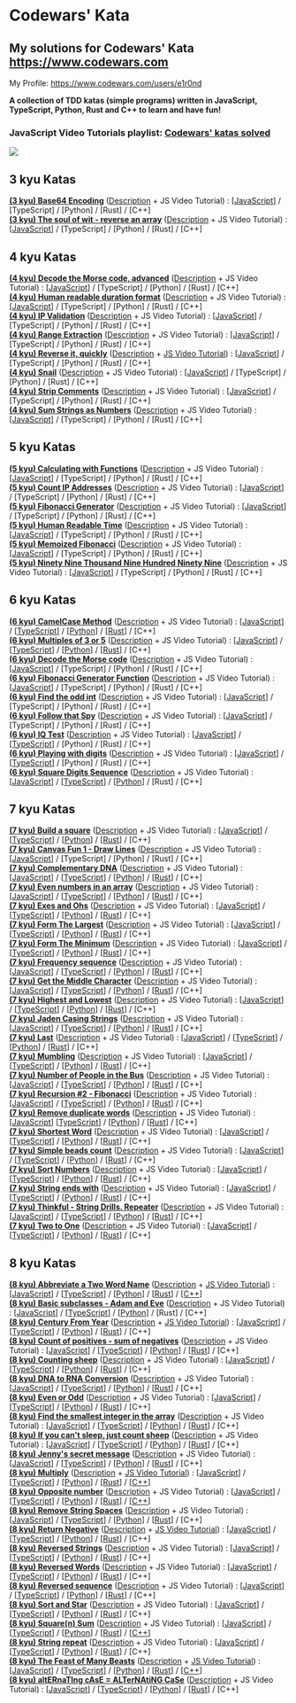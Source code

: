 # Codewars' Kata

## My solutions for Codewars' Kata https://www.codewars.com

My Profile: https://www.codewars.com/users/e1r0nd<br>

**A collection of TDD katas (simple programs) written in JavaScript, TypeScript, Python, Rust and C++ to learn and have fun!**

### JavaScript Video Tutorials playlist: [Codewars' katas solved](https://www.youtube.com/watch?v=cxNFuXg66sg&list=PLEZfD_aygfgJ2ov9PncOovO4Q3Ym82ctA)

![](https://www.codewars.com/users/e1r0nd/badges/large)

## 3 kyu Katas

**[(3 kyu) Base64 Encoding](https://www.codewars.com/kata/5270f22f862516c686000161)** ([Description](<(3%20kyu)%20Base64%20Encoding/(3%20kyu)%20Base64%20Encoding.md>) +
JS Video Tutorial) :
[[JavaScript](<(3%20kyu)%20Base64%20Encoding/(3%20kyu)%20Base64%20Encoding.js>)]
/ [TypeScript]
/ [Python]
/ [Rust]
/ [C++]
<br>
**[(3 kyu) The soul of wit - reverse an array](https://www.codewars.com/kata/the-soul-of-wit-reverse-an-array)** ([Description](<(3%20kyu)%20The%20soul%20of%20wit%20-%20reverse%20an%20array/(3%20kyu)%20The%20soul%20of%20wit%20-%20reverse%20an%20array.md>) +
JS Video Tutorial) :
[[JavaScript](<(3%20kyu)%20The%20soul%20of%20wit%20-%20reverse%20an%20array/(3%20kyu)%20The%20soul%20of%20wit%20-%20reverse%20an%20array.js>)]
/ [TypeScript]
/ [Python]
/ [Rust]
/ [C++]

## 4 kyu Katas

**[(4 kyu) Decode the Morse code, advanced](https://www.codewars.com/kata/decode-the-morse-code-advanced)** ([Description](<(4%20kyu)%20Decode%20the%20Morse%20code%2C%20advanced/(4%20kyu)%20Decode%20the%20Morse%20code%2C%20advanced.md>) +
JS Video Tutorial) :
[[JavaScript](<(4%20kyu)%20Decode%20the%20Morse%20code%2C%20advanced/(4%20kyu)%20Decode%20the%20Morse%20code%2C%20advanced.js>)]
/ [TypeScript]
/ [Python]
/ [Rust]
/ [C++]
<br>
**[(4 kyu) Human readable duration format](https://www.codewars.com/kata/human-readable-duration-format)** ([Description](<(4%20kyu)%20Human%20readable%20duration%20format/(4%20kyu)%20Human%20readable%20duration%20format.md>) +
JS Video Tutorial) :
[[JavaScript](<(4%20kyu)%20Human%20readable%20duration%20format/(4%20kyu)%20Human%20readable%20duration%20format.js>)]
/ [TypeScript]
/ [Python]
/ [Rust]
/ [C++]
<br>
**[(4 kyu) IP Validation](https://www.codewars.com/kata/ip-validation)** ([Description](<(4%20kyu)%20IP%20Validation/(4%20kyu)%20IP%20Validation.md>) +
JS Video Tutorial) :
[[JavaScript](<(4%20kyu)%20IP%20Validation/(4%20kyu)%20IP%20Validation.js>)]
/ [TypeScript]
/ [Python]
/ [Rust]
/ [C++]
<br>
**[(4 kyu) Range Extraction](https://www.codewars.com/kata/range-extraction)** ([Description](<(4%20kyu)%20Range%20Extraction/(4%20kyu)%20Range%20Extraction.md>) +
JS Video Tutorial) :
[[JavaScript](<(4%20kyu)%20Range%20Extraction/(4%20kyu)%20Range%20Extraction.js>)]
/ [TypeScript]
/ [Python]
/ [Rust]
/ [C++]
<br>
**[(4 kyu) Reverse it, quickly](https://www.codewars.com/kata/reverse-it-quickly)** ([Description](<(4%20kyu)%20Reverse%20it%2C%20quickly/(4%20kyu)%20Reverse%20it%2C%20quickly.md>) +
[JS Video Tutorial](https://www.youtube.com/watch?v=Y-bnrIVHraQ)) :
[[JavaScript](<(4%20kyu)%20Reverse%20it%2C%20quickly/(4%20kyu)%20Reverse%20it%2C%20quickly.js>)]
/ [TypeScript]
/ [Python]
/ [Rust]
/ [C++]
<br>
**[(4 kyu) Snail](https://www.codewars.com/kata/snail/)** ([Description](<(4%20kyu)%20Snail/(4%20kyu)%20Snail.md>) +
JS Video Tutorial) :
[[JavaScript](<(4%20kyu)%20Snail/(4%20kyu)%20Snail.js>)]
/ [TypeScript]
/ [Python]
/ [Rust]
/ [C++]
<br>
**[(4 kyu) Strip Comments](https://www.codewars.com/kata/51c8e37cee245da6b40000bd)** ([Description](<(4%20kyu)%20Strip%20Comments/(4%20kyu)%20Strip%20Comments.md>) +
JS Video Tutorial) :
[[JavaScript](<(4%20kyu)%20Strip%20Comments/(4%20kyu)%20Strip%20Comments.js>)]
/ [TypeScript]
/ [Python]
/ [Rust]
/ [C++]
<br>
**[(4 kyu) Sum Strings as Numbers](https://www.codewars.com/kata/5324945e2ece5e1f32000370)** ([Description](<(4%20kyu)%20Sum%20Strings%20as%20Numbers/(4%20kyu)%20Sum%20Strings%20as%20Numbers.md>) +
JS Video Tutorial) :
[[JavaScript](<(4%20kyu)%20Sum%20Strings%20as%20Numbers/(4%20kyu)%20Sum%20Strings%20as%20Numbers.js>)]
/ [TypeScript]
/ [Python]
/ [Rust]
/ [C++]

## 5 kyu Katas

**[(5 kyu) Calculating with Functions](https://www.codewars.com/kata/525f3eda17c7cd9f9e000b39/)** ([Description](<(5%20kyu)%20Calculating%20with%20Functions/(5%20kyu)%20Calculating%20with%20Functions.md>) +
JS Video Tutorial) :
[[JavaScript](<(5%20kyu)%20Calculating%20with%20Functions/(5%20kyu)%20Calculating%20with%20Functions.js>)]
/ [TypeScript]
/ [Python]
/ [Rust]
/ [C++]
<br>
**[(5 kyu) Count IP Addresses](https://www.codewars.com/kata/526989a41034285187000de4)** ([Description](<(5%20kyu)%20Count%20IP%20Addresses/(5%20kyu)%20Count%20IP%20Addresses.md>) +
JS Video Tutorial) :
[[JavaScript](<(5%20kyu)%20Count%20IP%20Addresses/(5%20kyu)%20Count%20IP%20Addresses.js>)]
/ [TypeScript]
/ [Python]
/ [Rust]
/ [C++]
<br>
**[(5 kyu) Fibonacci Generator](https://www.codewars.com/kata/522498c9906b0cfcb40001fc)** ([Description](<(5%20kyu)%20Fibonacci%20Generator/(5%20kyu)%20Fibonacci%20Generator.md>) +
JS Video Tutorial) :
[[JavaScript](<(5%20kyu)%20Fibonacci%20Generator/(5%20kyu)%20Fibonacci%20Generator.js>)]
/ [TypeScript]
/ [Python]
/ [Rust]
/ [C++]
<br>
**[(5 kyu) Human Readable Time](https://www.codewars.com/kata/human-readable-time)** ([Description](<(5%20kyu)%20Human%20Readable%20Time/(5%20kyu)%20Human%20Readable%20Time.md>) +
JS Video Tutorial) :
[[JavaScript](<(5%20kyu)%20Human%20Readable%20Time/(5%20kyu)%20Human%20Readable%20Time.js>)]
/ [TypeScript]
/ [Python]
/ [Rust]
/ [C++]
<br>
**[(5 kyu) Memoized Fibonacci](https://www.codewars.com/kata/memoized-fibonacci)** ([Description](<(5%20kyu)%20Memoized%20Fibonacci/(5%20kyu)%20Memoized%20Fibonacci.md>) +
JS Video Tutorial) :
[[JavaScript](<(5%20kyu)%20Memoized%20Fibonacci/(5%20kyu)%20Memoized%20Fibonacci.js>)]
/ [TypeScript]
/ [Python]
/ [Rust]
/ [C++]
<br>
**[(5 kyu) Ninety Nine Thousand Nine Hundred Ninety Nine](https://www.codewars.com/kata/5463c8db865001c1710003b2)** ([Description](<(5%20kyu)%20Ninety%20Nine%20Thousand%20Nine%20Hundred%20Ninety%20Nine/(5%20kyu)%20Ninety%20Nine%20Thousand%20Nine%20Hundred%20Ninety%20Nine.md>) +
JS Video Tutorial) :
[[JavaScript](<(5%20kyu)%20Ninety%20Nine%20Thousand%20Nine%20Hundred%20Ninety%20Nine/(5%20kyu)%20Ninety%20Nine%20Thousand%20Nine%20Hundred%20Ninety%20Nine.js>)]
/ [TypeScript]
/ [Python]
/ [Rust]
/ [C++]

## 6 kyu Katas

**[(6 kyu) CamelCase Method](https://www.codewars.com/kata/camelcase-method/)**
([Description](<(6%20kyu)%20CamelCase%20Method/(6%20kyu)%20CamelCase%20Method.md>) +
JS Video Tutorial) :
[[JavaScript](<(6%20kyu)%20CamelCase%20Method/(6%20kyu)%20CamelCase%20Method.js>)]
/ [[TypeScript](<(6%20kyu)%20CamelCase%20Method/(6%20kyu)%20CamelCase%20Method.ts>)]
/ [[Python](<(6%20kyu)%20CamelCase%20Method/(6%20kyu)%20CamelCase%20Method.py>)]
/ [[Rust](<(6%20kyu)%20CamelCase%20Method/(6%20kyu)%20CamelCase%20Method.rs>)]
/ [C++]
<br>
**[(6 kyu) Multiples of 3 or 5](https://www.codewars.com/kata/multiples-of-3-or-5/)**
([Description](<(6%20kyu)%20Multiples%20of%203%20and%205/(6%20kyu)%20Multiples%20of%203%20and%205.md>) +
JS Video Tutorial) :
[[JavaScript](<(6%20kyu)%20Multiples%20of%203%20and%205/(6%20kyu)%20Multiples%20of%203%20and%205.js>)]
/ [[TypeScript](<(6%20kyu)%20Multiples%20of%203%20and%205/(6%20kyu)%20Multiples%20of%203%20and%205.ts>)]
/ [[Python](<(6%20kyu)%20Multiples%20of%203%20and%205/(6%20kyu)%20Multiples%20of%203%20and%205.py>)]
/ [[Rust](<(6%20kyu)%20Multiples%20of%203%20and%205/(6%20kyu)%20Multiples%20of%203%20and%205.rs>)]
/ [C++]
<br>
**[(6 kyu) Decode the Morse code](https://www.codewars.com/kata/decode-the-morse-code)** ([Description](<(6%20kyu)%20Decode%20the%20Morse%20code/(6%20kyu)%20Decode%20the%20Morse%20code.md>) +
JS Video Tutorial) :
[[JavaScript](<(6%20kyu)%20Decode%20the%20Morse%20code/(6%20kyu)%20Decode%20the%20Morse%20code.js>)]
/ [TypeScript]
/ [Python]
/ [Rust]
/ [C++]
<br>
**[(6 kyu) Fibonacci Generator Function](https://www.codewars.com/kata/fibonacci-generator-function)** ([Description](<(6%20kyu)%20Fibonacci%20Generator%20Function/(6%20kyu)%20Fibonacci%20Generator%20Function.md>) +
JS Video Tutorial) :
[[JavaScript](<(6%20kyu)%20Fibonacci%20Generator%20Function/(6%20kyu)%20Fibonacci%20Generator%20Function.js>)]
/ [TypeScript]
/ [Python]
/ [Rust]
/ [C++]
<br>
**[(6 kyu) Find the odd int](https://www.codewars.com/kata/find-the-odd-int)** ([Description](<(6%20kyu)%20Find%20the%20odd%20int/(6%20kyu)%20Find%20the%20odd%20int.md>) +
JS Video Tutorial) :
[[JavaScript](<(6%20kyu)%20Find%20the%20odd%20int/(6%20kyu)%20Find%20the%20odd%20int.js>)]
/ [TypeScript]
/ [Python]
/ [Rust]
/ [C++]
<br>
**[(6 kyu) Follow that Spy](https://www.codewars.com/kata/follow-that-spy)** ([Description](<(6%20kyu)%20Follow%20that%20Spy/(6%20kyu)%20Follow%20that%20Spy.md>) +
JS Video Tutorial) :
[[JavaScript](<(6%20kyu)%20Follow%20that%20Spy/(6%20kyu)%20Follow%20that%20Spy.js>)]
/ [TypeScript]
/ [Python]
/ [Rust]
/ [C++]
<br>
**[(6 kyu) IQ Test](https://www.codewars.com/kata/iq-test)** ([Description](<(6%20kyu)%20IQ%20Test/(6%20kyu)%20IQ%20Test.md>) +
JS Video Tutorial) :
[[JavaScript](<(6%20kyu)%20IQ%20Test/(6%20kyu)%20IQ%20Test.js>)]
/ [[TypeScript](<(6%20kyu)%20IQ%20Test/(6%20kyu)%20IQ%20Test.ts>)]
/ [Python]
/ [Rust]
/ [C++]
<br>
**[(6 kyu) Playing with digits](https://www.codewars.com/kata/playing-with-digits)** ([Description](<(6%20kyu)%20Playing%20with%20digits/(6%20kuy)%20Playing%20with%20digits.md>) +
JS Video Tutorial) :
[[JavaScript](<(6%20kyu)%20Playing%20with%20digits/(6%20kuy)%20Playing%20with%20digits.js>)]
/ [[TypeScript](<(6%20kyu)%20Playing%20with%20digits/(6%20kuy)%20Playing%20with%20digits.ts>)]
/ [Python]
/ [Rust]
/ [C++]
<br>
**[(6 kyu) Square Digits Sequence](https://www.codewars.com/kata/simple-fun-number-23-square-digits-sequence)**
([Description](<(6%20kyu)%20Square%20Digits%20Sequence/(6%20kyu)%20Square%20Digits%20Sequence.md>) +
JS Video Tutorial) :
[[JavaScript](<(6%20kyu)%20Square%20Digits%20Sequence/(6%20kyu)%20Square%20Digits%20Sequence.js>)]
/ [[TypeScript](<(6%20kyu)%20Square%20Digits%20Sequence/(6%20kyu)%20Square%20Digits%20Sequence.ts>)]
/ [[Python](<(6%20kyu)%20Square%20Digits%20Sequence/(6%20kyu)%20Square%20Digits%20Sequence.py>)]
/ [Rust]
/ [C++]

## 7 kyu Katas

**[(7 kyu) Build a square](https://www.codewars.com/kata/build-a-square/)**
([Description](<(7%20kyu)%20Build%20a%20square/(7%20kyu)%20Build%20a%20square.md>) +
JS Video Tutorial) :
[[JavaScript](<(7%20kyu)%20Build%20a%20square/(7%20kyu)%20Build%20a%20square.js>)]
/ [[TypeScript](<(7%20kyu)%20Build%20a%20square/(7%20kyu)%20Build%20a%20square.ts>)]
/ [[Python](<(7%20kyu)%20Build%20a%20square/(7%20kyu)%20Build%20a%20square.py>)]
/ [[Rust](<(7%20kyu)%20Build%20a%20square/(7%20kyu)%20Build%20a%20square.rs>)]
/ [C++]
<br>
**[(7 kyu) Canvas Fun 1 - Draw Lines](http://www.codewars.com/kata/canvas-fun-number-1-draw-lines)**
([Description](<(7%20kyu)%20Canvas%20Fun%201%20-%20Draw%20Lines/(7%20kyu)%20Canvas%20Fun%201%20-%20Draw%20Lines.md>) +
JS Video Tutorial) :
[[JavaScript](<(7%20kyu)%20Canvas%20Fun%201%20-%20Draw%20Lines/(7%20kyu)%20Canvas%20Fun%201%20-%20Draw%20Lines.js>)]
/ [TypeScript]
/ [Python]
/ [Rust]
/ [C++]
<br>
**[(7 kyu) Complementary DNA](https://www.codewars.com/kata/complementary-dna/)**
([Description](<(7%20kyu)%20Complementary%20DNA/(7%20kyu)%20Complementary%20DNA.md>) +
JS Video Tutorial) :
[[JavaScript](<(7%20kyu)%20Complementary%20DNA/(7%20kyu)%20Complementary%20DNA.js>)]
/ [[TypeScript](<(7%20kyu)%20Complementary%20DNA/(7%20kyu)%20Complementary%20DNA.ts>)]
/ [[Python](<(7%20kyu)%20Complementary%20DNA/(7%20kyu)%20Complementary%20DNA.py>)]
/ [[Rust](<(7%20kyu)%20Complementary%20DNA/(7%20kyu)%20Complementary%20DNA.rs>)]
/ [C++]
<br>
**[(7 kyu) Even numbers in an array](https://www.codewars.com/kata/even-numbers-in-an-array/)**
([Description](<(7%20kyu)%20Even%20numbers%20in%20an%20array/(7%20kyu)%20Even%20numbers%20in%20an%20array.md>) +
JS Video Tutorial) :
[[JavaScript](<(7%20kyu)%20Even%20numbers%20in%20an%20array/(7%20kyu)%20Even%20numbers%20in%20an%20array.js>)]
/ [[TypeScript](<(7%20kyu)%20Even%20numbers%20in%20an%20array/(7%20kyu)%20Even%20numbers%20in%20an%20array.ts>)]
/ [[Python](<(7%20kyu)%20Even%20numbers%20in%20an%20array/(7%20kyu)%20Even%20numbers%20in%20an%20array.py>)]
/ [[Rust](<(7%20kyu)%20Even%20numbers%20in%20an%20array/(7%20kyu)%20Even%20numbers%20in%20an%20array.rs>)]
/ [C++]
<br>
**[(7 kyu) Exes and Ohs](https://www.codewars.com/kata/exes-and-ohs/)**
([Description](<(7%20kyu)%20Exes%20and%20Ohs/7%20kyu%20Exes%20and%20Ohs.md>) +
JS Video Tutorial) :
[[JavaScript](<(7%20kyu)%20Exes%20and%20Ohs/7%20kyu%20Exes%20and%20Ohs.js>)]
/ [[TypeScript](<(7%20kyu)%20Exes%20and%20Ohs/7%20kyu%20Exes%20and%20Ohs.ts>)]
/ [[Python](<(7%20kyu)%20Complementary%20DNA/(7%20kyu)%20Complementary%20DNA.py>)]
/ [[Rust](<(7%20kyu)%20Exes%20and%20Ohs/7%20kyu%20Exes%20and%20Ohs.rs>)]
/ [C++]
<br>
**[(7 kyu) Form The Largest](https://www.codewars.com/kata/form-the-largest)**
([Description](<(7%20kyu)%20Form%20The%20Largest/(7%20kyu)%20Form%20The%20Largest.md>) +
JS Video Tutorial) :
[[JavaScript](<(7%20kyu)%20Form%20The%20Largest/(7%20kyu)%20Form%20The%20Largest.js>)]
/ [[TypeScript](<(7%20kyu)%20Form%20The%20Largest/(7%20kyu)%20Form%20The%20Largest.ts>)]
/ [[Python](<(7%20kyu)%20Form%20The%20Largest/(7%20kyu)%20Form%20The%20Largest.py>)]
/ [[Rust](<(7%20kyu)%20Form%20The%20Largest/(7%20kyu)%20Form%20The%20Largest.rs>)]
/ [C++]
<br>
**[(7 kyu) Form The Minimum](https://www.codewars.com/kata/form-the-minimum)**
([Description](<(7%20kyu)%20Form%20The%20Minimum/(7%20kyu)%20Form%20The%20Minimum.md>) +
JS Video Tutorial) :
[[JavaScript](<(7%20kyu)%20Form%20The%20Minimum/(7%20kyu)%20Form%20The%20Minimum.js>)]
/ [[TypeScript](<(7%20kyu)%20Form%20The%20Minimum/(7%20kyu)%20Form%20The%20Minimum.ts>)]
/ [[Python](<(7%20kyu)%20Form%20The%20Minimum/(7%20kyu)%20Form%20The%20Minimum.py>)]
/ [[Rust](<(7%20kyu)%20Form%20The%20Minimum/(7%20kyu)%20Form%20The%20Minimum.rs>)]
/ [C++]
<br>
**[(7 kyu) Frequency sequence](https://www.codewars.com/kata/frequency-sequence/)**
([Description](<(7%20kyu)%20Frequency%20sequence/(7%20kyu)%20Frequency%20sequence.md>) +
JS Video Tutorial) :
[[JavaScript](<(7%20kyu)%20Frequency%20sequence/(7%20kyu)%20Frequency%20sequence.js>)]
/ [[TypeScript](<(7%20kyu)%20Frequency%20sequence/(7%20kyu)%20Frequency%20sequence.ts>)]
/ [[Python](<(7%20kyu)%20Frequency%20sequence/(7%20kyu)%20Frequency%20sequence.py>)]
/ [[Rust](<(7%20kyu)%20Frequency%20sequence/(7%20kyu)%20Frequency%20sequence.rs>)]
/ [C++]
<br>
**[(7 kyu) Get the Middle Character](https://www.codewars.com/kata/get-the-middle-character/)**
([Description](<(7%20kyu)%20Get%20the%20Middle%20Character/(7%20kyu)%20Get%20the%20Middle%20Character.md>) +
JS Video Tutorial) :
[[JavaScript](<(7%20kyu)%20Get%20the%20Middle%20Character/(7%20kyu)%20Get%20the%20Middle%20Character.js>)]
/ [[TypeScript](<(7%20kyu)%20Get%20the%20Middle%20Character/(7%20kyu)%20Get%20the%20Middle%20Character.ts>)]
/ [[Python](<(7%20kyu)%20Get%20the%20Middle%20Character/(7%20kyu)%20Get%20the%20Middle%20Character.py>)]
/ [[Rust](<(7%20kyu)%20Get%20the%20Middle%20Character/(7%20kyu)%20Get%20the%20Middle%20Character.rs>)]
/ [C++]
<br>
**[(7 kyu) Highest and Lowest](https://www.codewars.com/kata/highest-and-lowest)**
([Description](<(7%20kyu)%20Highest%20and%20Lowest/(7%20kyu)%20Highest%20and%20Lowest.md>) +
JS Video Tutorial) :
[[JavaScript](<(7%20kyu)%20Highest%20and%20Lowest/(7%20kyu)%20Highest%20and%20Lowest.js>)]
/ [[TypeScript](<(7%20kyu)%20Highest%20and%20Lowest/(7%20kyu)%20Highest%20and%20Lowest.ts>)]
/ [[Python](<(7%20kyu)%20Highest%20and%20Lowest/(7%20kyu)%20Highest%20and%20Lowest.py>)]
/ [[Rust](<(7%20kyu)%20Highest%20and%20Lowest/(7%20kyu)%20Highest%20and%20Lowest.rs>)]
/ [C++]
<br>
**[(7 kyu) Jaden Casing Strings](https://www.codewars.com/kata/jaden-casing-strings)**
([Description](<(7%20kyu)%20Jaden%20Casing%20Strings/(7%20kyu)%20Jaden%20Casing%20Strings.md>) +
JS Video Tutorial) :
[[JavaScript](<(7%20kyu)%20Jaden%20Casing%20Strings/(7%20kyu)%20Jaden%20Casing%20Strings.js>)]
/ [[TypeScript](<(7%20kyu)%20Jaden%20Casing%20Strings/(7%20kyu)%20Jaden%20Casing%20Strings.ts>)]
/ [[Python](<(7%20kyu)%20Jaden%20Casing%20Strings/(7%20kyu)%20Jaden%20Casing%20Strings.py>)]
/ [[Rust](<(7%20kyu)%20Jaden%20Casing%20Strings/(7%20kyu)%20Jaden%20Casing%20Strings.rs>)]
/ [C++]
<br>
**[(7 kyu) Last](https://www.codewars.com/kata/541629460b198da04e000bb9)**
([Description](<(7%20kyu)%20Last/(7%20kyu)%20Last.md>) +
JS Video Tutorial) :
[[JavaScript](<(7%20kyu)%20Last/(7%20kyu)%20Last.js>)]
/ [[TypeScript](<(7%20kyu)%20Last/(7%20kyu)%20Last.ts>)]
/ [[Python](<(7%20kyu)%20Last/(7%20kyu)%20Last.py>)]
/ [[Rust](<(7%20kyu)%20Last/(7%20kyu)%20Last.rs>)]
/ [C++]
<br>
**[(7 kyu) Mumbling](https://www.codewars.com/kata/mumbling/)**
([Description](<(7%20kyu)%20Mumbling/(7%20kyu)%20Mumbling.md>) +
JS Video Tutorial) :
[[JavaScript](<(7%20kyu)%20Mumbling/(7%20kyu)%20Mumbling.js>)]
/ [[TypeScript](<(7%20kyu)%20Mumbling/(7%20kyu)%20Mumbling.ts>)]
/ [[Python](<(7%20kyu)%20Mumbling/(7%20kyu)%20Mumbling.py>)]
/ [[Rust](<(7%20kyu)%20Mumbling/(7%20kyu)%20Mumbling.rs>)]
/ [C++]
<br>
**[(7 kyu) Number of People in the Bus](https://www.codewars.com/kata/number-of-people-in-the-bus/)**
([Description](<(7%20kyu)%20Number%20of%20People%20in%20the%20Bus/(7%20kyu)%20Number%20of%20People%20in%20the%20Bus.md>) +
JS Video Tutorial) :
[[JavaScript](<(7%20kyu)%20Number%20of%20People%20in%20the%20Bus/(7%20kyu)%20Number%20of%20People%20in%20the%20Bus.js>)]
/ [[TypeScript](<(7%20kyu)%20Number%20of%20People%20in%20the%20Bus/(7%20kyu)%20Number%20of%20People%20in%20the%20Bus.ts>)]
/ [[Python](<(7%20kyu)%20Number%20of%20People%20in%20the%20Bus/(7%20kyu)%20Number%20of%20People%20in%20the%20Bus.py>)]
/ [[Rust](<(7%20kyu)%20Number%20of%20People%20in%20the%20Bus/(7%20kyu)%20Number%20of%20People%20in%20the%20Bus.rs>)]
/ [C++]
<br>
**[(7 kyu) Recursion #2 - Fibonacci](https://www.codewars.com/kata/recursion-number-2-fibonacci/)**
([Description](<(7%20kyu)%20Recursion%202%20-%20Fibonacci/(7%20kyu)%20Recursion%202%20-%20Fibonacci.md>) +
JS Video Tutorial) :
[[JavaScript](<(7%20kyu)%20Recursion%202%20-%20Fibonacci/(7%20kyu)%20Recursion%202%20-%20Fibonacci.js>)]
/ [[TypeScript](<(7%20kyu)%20Recursion%202%20-%20Fibonacci/(7%20kyu)%20Recursion%202%20-%20Fibonacci.ts>)]
/ [[Python](<(7%20kyu)%20Recursion%202%20-%20Fibonacci/(7%20kyu)%20Recursion%202%20-%20Fibonacci.py>)]
/ [[Rust](<(7%20kyu)%20Recursion%202%20-%20Fibonacci/(7%20kyu)%20Recursion%202%20-%20Fibonacci.rs>)]
/ [C++]
<br>
**[(7 kyu) Remove duplicate words](http://www.codewars.com/kata/remove-duplicate-words)**
([Description](<(7%20kyu)%20Remove%20duplicate%20words/(7%20kyu)%20Remove%20duplicate%20words.md>) +
JS Video Tutorial) :
[[JavaScript](<(7%20kyu)%20Remove%20duplicate%20words/(7%20kyu)%20Remove%20duplicate%20words.js>)]
[[TypeScript](<(7%20kyu)%20Remove%20duplicate%20words/(7%20kyu)%20Remove%20duplicate%20words.ts>)]
/ [[Python](<(7%20kyu)%20Remove%20duplicate%20words/(7%20kyu)%20Remove%20duplicate%20words.py>)]
/ [[Rust](<(7%20kyu)%20Remove%20duplicate%20words/(7%20kyu)%20Remove%20duplicate%20words.rs>)]
/ [C++]
<br>
**[(7 kyu) Shortest Word](http://www.codewars.com/kata/shortest-word/)**
([Description](<(7%20kyu)%20Shortest%20Word/(7%20kyu)%20Shortest%20Word.md>) +
JS Video Tutorial) :
[[JavaScript](<(7%20kyu)%20Shortest%20Word/(7%20kyu)%20Shortest%20Word.js>)]
/ [[TypeScript](<(7%20kyu)%20Shortest%20Word/(7%20kyu)%20Shortest%20Word.ts>)]
/ [[Python](<(7%20kyu)%20Shortest%20Word/(7%20kyu)%20Shortest%20Word.py>)]
/ [[Rust](<(7%20kyu)%20Shortest%20Word/(7%20kyu)%20Shortest%20Word.rs>)]
/ [C++]
<br>
**[(7 kyu) Simple beads count](https://www.codewars.com/kata/simple-beads-count)**
([Description](<(7%20kyu)%20Simple%20beads%20count/(7%20kyu)%20Simple%20beads%20count.md>) +
JS Video Tutorial) :
[[JavaScript](<(7%20kyu)%20Simple%20beads%20count/(7%20kyu)%20Simple%20beads%20count.js>)]
/ [[TypeScript](<(7%20kyu)%20Simple%20beads%20count/(7%20kyu)%20Simple%20beads%20count.ts>)]
/ [[Python](<(7%20kyu)%20Simple%20beads%20count/(7%20kyu)%20Simple%20beads%20count.py>)]
/ [[Rust](<(7%20kyu)%20Simple%20beads%20count/(7%20kyu)%20Simple%20beads%20count.rs>)]
/ [C++]
<br>
**[(7 kyu) Sort Numbers](https://www.codewars.com/kata/sort-numbers/)**
([Description](<(7%20kyu)%20Sort%20Numbers/(7%20kyu)%20Sort%20Numbers.md>) +
JS Video Tutorial) :
[[JavaScript](<(7%20kyu)%20Sort%20Numbers/(7%20kyu)%20Sort%20Numbers.js>)]
/ [[TypeScript](<(7%20kyu)%20Sort%20Numbers/(7%20kyu)%20Sort%20Numbers.ts>)]
/ [[Python](<(7%20kyu)%20Sort%20Numbers/(7%20kyu)%20Sort%20Numbers.py>)]
/ [[Rust](<(7%20kyu)%20Sort%20Numbers/(7%20kyu)%20Sort%20Numbers.rs>)]
/ [C++]
<br>
**[(7 kyu) String ends with](https://www.codewars.com/kata/string-ends-with/)**
([Description](<(7%20kyu)%20String%20ends%20with/(7%20kyu)%20String%20ends%20with.md>) +
JS Video Tutorial) :
[[JavaScript](<(7%20kyu)%20String%20ends%20with/(7%20kyu)%20String%20ends%20with.js>)]
/ [[TypeScript](<(7%20kyu)%20String%20ends%20with/(7%20kyu)%20String%20ends%20with.ts>)]
/ [[Python](<(7%20kyu)%20String%20ends%20with/(7%20kyu)%20String%20ends%20with.py>)]
/ [[Rust](<(7%20kyu)%20String%20ends%20with/(7%20kyu)%20String%20ends%20with.rs>)]
/ [C++]
<br>
**[(7 kyu) Thinkful - String Drills. Repeater](https://www.codewars.com/kata/thinkful-string-drills-repeater/)**
([Description](<(7%20kyu)%20Thinkful%20-%20String%20Drills.%20Repeater/(7%20kyu)%20Thinkful%20-%20String%20Drills.%20Repeater.md>) +
JS Video Tutorial) :
[[JavaScript](<(7%20kyu)%20Thinkful%20-%20String%20Drills.%20Repeater/(7%20kyu)%20Thinkful%20-%20String%20Drills.%20Repeater.js>)]
/ [[TypeScript](<(7%20kyu)%20Thinkful%20-%20String%20Drills.%20Repeater/(7%20kyu)%20Thinkful%20-%20String%20Drills.%20Repeater.ts>)]
/ [[Python](<(7%20kyu)%20Thinkful%20-%20String%20Drills.%20Repeater/(7%20kyu)%20Thinkful%20-%20String%20Drills.%20Repeater.py>)]
/ [[Rust](<(7%20kyu)%20Thinkful%20-%20String%20Drills.%20Repeater/(7%20kyu)%20Thinkful%20-%20String%20Drills.%20Repeater.rs>)]
/ [C++]
<br>
**[(7 kyu) Two to One](https://www.codewars.com/kata/two-to-one/)**
([Description](<(7%20kyu)%20Two%20to%20One/(7%20kyu)%20Two%20to%20One.md>) +
JS Video Tutorial) :
[[JavaScript](<(7%20kyu)%20Two%20to%20One/(7%20kyu)%20Two%20to%20One.js>)]
/ [[TypeScript](<(7%20kyu)%20Two%20to%20One/(7%20kyu)%20Two%20to%20One.ts>)]
/ [[Python](<(7%20kyu)%20Two%20to%20One/(7%20kyu)%20Two%20to%20One.py>)]
/ [[Rust](<(7%20kyu)%20Two%20to%20One/(7%20kyu)%20Two%20to%20One.rs>)]
/ [C++]

## 8 kyu Katas

**[(8 kyu) Abbreviate a Two Word Name](https://www.codewars.com/kata/abbreviate-a-two-word-name)**
([Description](<(8%20kyu)%20Abbreviate%20a%20Two%20Word%20Name/(8%20kyu)%20Abbreviate%20a%20Two%20Word%20Name.md>) +
[JS Video Tutorial](https://www.youtube.com/watch?v=hz0Ydr6UXQk)) :
[[JavaScript](<(8%20kyu)%20Abbreviate%20a%20Two%20Word%20Name/(8%20kyu)%20Abbreviate%20a%20Two%20Word%20Name.js>)]
/ [[TypeScript](<(8%20kyu)%20Abbreviate%20a%20Two%20Word%20Name/(8%20kyu)%20Abbreviate%20a%20Two%20Word%20Name.ts>)]
/ [[Python](<(8%20kyu)%20Abbreviate%20a%20Two%20Word%20Name/(8%20kyu)%20Abbreviate%20a%20Two%20Word%20Name.py>)]
/ [[Rust](<(8%20kyu)%20Abbreviate%20a%20Two%20Word%20Name/(8%20kyu)%20Abbreviate%20a%20Two%20Word%20Name.rs>)]
/ [[C++](<(8%20kyu)%20Abbreviate%20a%20Two%20Word%20Name/(8%20kyu)%20Abbreviate%20a%20Two%20Word%20Name.cpp>)]
<br>
**[(8 kyu) Basic subclasses - Adam and Eve](https://www.codewars.com/kata/547274e24481cfc469000416)**
([Description](<(8%20kyu)%20Basic%20subclasses%20-%20Adam%20and%20Eve/(8%20kyu)%20Basic%20subclasses%20-%20Adam%20and%20Eve.md>) +
JS Video Tutorial) :
[[JavaScript](<(8%20kyu)%20Basic%20subclasses%20-%20Adam%20and%20Eve/(8%20kyu)%20Basic%20subclasses%20-%20Adam%20and%20Eve.js>)]
/ [[TypeScript](<(8%20kyu)%20Basic%20subclasses%20-%20Adam%20and%20Eve/(8%20kyu)%20Basic%20subclasses%20-%20Adam%20and%20Eve.ts>)]
/ [[Python](<(8%20kyu)%20Basic%20subclasses%20-%20Adam%20and%20Eve/(8%20kyu)%20Basic%20subclasses%20-%20Adam%20and%20Eve.py>)]
/ [Rust]
/ [C++]
<br>
**[(8 kyu) Century From Year](https://www.codewars.com/kata/century-from-year/)** ([Description](<(8%20kyu)%20Century%20From%20Year/(8%20kyu)%20Century%20From%20Year.md>) +
[JS Video Tutorial](https://www.youtube.com/watch?v=r4FcQieqKFM)) :
[[JavaScript](<(8%20kyu)%20Century%20From%20Year/(8%20kyu)%20Century%20From%20Year.js>)]
/ [[TypeScript](<(8%20kyu)%20Century%20From%20Year/(8%20kyu)%20Century%20From%20Year.ts>)]
/ [[Python](<(8%20kyu)%20Century%20From%20Year/(8%20kyu)%20Century%20From%20Year.py>)]
/ [[Rust](<(8%20kyu)%20Century%20From%20Year/(8%20kyu)%20Century%20From%20Year.rs>)]
/ [C++]
<br>
**[(8 kyu) Count of positives - sum of negatives](https://www.codewars.com/kata/count-of-positives-slash-sum-of-negatives)** ([Description](<(8%20kyu)%20Count%20of%20positives%20-%20sum%20of%20negatives/(8%20kyu)%20Count%20of%20positives%20-%20sum%20of%20negatives.md>) +
JS Video Tutorial) :
[[JavaScript](<(8%20kyu)%20Count%20of%20positives%20-%20sum%20of%20negatives/(8%20kyu)%20Count%20of%20positives%20-%20sum%20of%20negatives.js>)]
/ [[TypeScript](<(8%20kyu)%20Count%20of%20positives%20-%20sum%20of%20negatives/(8%20kyu)%20Count%20of%20positives%20-%20sum%20of%20negatives.ts>)]
/ [[Python](<(8%20kyu)%20Count%20of%20positives%20-%20sum%20of%20negatives/(8%20kyu)%20Count%20of%20positives%20-%20sum%20of%20negatives.py>)]
/ [[Rust](<(8%20kyu)%20Count%20of%20positives%20-%20sum%20of%20negatives/(8%20kyu)%20Count%20of%20positives%20-%20sum%20of%20negatives.rs>)]
/ [C++]
<br>
**[(8 kyu) Counting sheep](https://www.codewars.com/kata/counting-sheep-dot-dot-dot)**
([Description](<(8%20kyu)%20Counting%20sheep/(8%20kyu)%20Counting%20sheep.md>) +
JS Video Tutorial) :
[[JavaScript](<(8%20kyu)%20Counting%20sheep/(8%20kyu)%20Counting%20sheep.js>)]
/ [[TypeScript](<(8%20kyu)%20Counting%20sheep/(8%20kyu)%20Counting%20sheep.ts>)]
/ [[Python](<(8%20kyu)%20Counting%20sheep/(8%20kyu)%20Counting%20sheep.py>)]
/ [[Rust](<(8%20kyu)%20Counting%20sheep/(8%20kyu)%20Counting%20sheep.rs>)]
/ [C++]
<br>
**[(8 kyu) DNA to RNA Conversion](https://www.codewars.com/kata/dna-to-rna-conversion)**
([Description](<(8%20kyu)%20DNA%20to%20RNA%20Conversion/(8%20kyu)%20DNA%20to%20RNA%20Conversion.md>) +
JS Video Tutorial) :
[[JavaScript](<(8%20kyu)%20DNA%20to%20RNA%20Conversion/(8%20kyu)%20DNA%20to%20RNA%20Conversion.js>)]
/ [[TypeScript](<(8%20kyu)%20DNA%20to%20RNA%20Conversion/(8%20kyu)%20DNA%20to%20RNA%20Conversion.ts>)]
/ [[Python](<(8%20kyu)%20DNA%20to%20RNA%20Conversion/(8%20kyu)%20DNA%20to%20RNA%20Conversion.py>)]
/ [[Rust](<(8%20kyu)%20DNA%20to%20RNA%20Conversion/(8%20kyu)%20DNA%20to%20RNA%20Conversion.rs>)]
/ [C++]
<br>
**[(8 kyu) Even or Odd](https://www.codewars.com/kata/even-or-odd)**
([Description](<(8%20kyu)%20Even%20or%20Odd/(8%20kyu)%20Even%20or%20Odd.md>) +
JS Video Tutorial) :
[[JavaScript](<(8%20kyu)%20Even%20or%20Odd/(8%20kyu)%20Even%20or%20Odd.js>)]
/ [[TypeScript](<(8%20kyu)%20Even%20or%20Odd/(8%20kyu)%20Even%20or%20Odd.ts>)]
/ [[Python](<(8%20kyu)%20Even%20or%20Odd/(8%20kyu)%20Even%20or%20Odd.py>)]
/ [[Rust](<(8%20kyu)%20Even%20or%20Odd/(8%20kyu)%20Even%20or%20Odd.rs>)]
/ [C++]
<br>
**[(8 kyu) Find the smallest integer in the array](https://www.codewars.com/kata/find-the-smallest-integer-in-the-array)**
([Description](<(8%20kyu)%20Find%20the%20smallest%20integer%20in%20the%20array/(8%20kyu)%20Find%20the%20smallest%20integer%20in%20the%20array.md>) +
JS Video Tutorial) :
[[JavaScript](<(8%20kyu)%20Find%20the%20smallest%20integer%20in%20the%20array/(8%20kyu)%20Find%20the%20smallest%20integer%20in%20the%20array.js>)]
/ [[TypeScript](<(8%20kyu)%20Find%20the%20smallest%20integer%20in%20the%20array/(8%20kyu)%20Find%20the%20smallest%20integer%20in%20the%20array.ts>)]
/ [[Python](<(8%20kyu)%20Find%20the%20smallest%20integer%20in%20the%20array/(8%20kyu)%20Find%20the%20smallest%20integer%20in%20the%20array.py>)]
/ [[Rust](<(8%20kyu)%20Find%20the%20smallest%20integer%20in%20the%20array/(8%20kyu)%20Find%20the%20smallest%20integer%20in%20the%20array.rs>)]
/ [C++]
<br>
**[(8 kyu) If you can't sleep, just count sheep](https://www.codewars.com/kata/if-you-cant-sleep-just-count-sheep)**
([Description](<(8%20kyu)%20If%20you%20can't%20sleep%2C%20just%20count%20sheep/(8%20kyu)%20If%20you%20can't%20sleep%2C%20just%20count%20sheep.md>) +
JS Video Tutorial) :
[[JavaScript](<(8%20kyu)%20If%20you%20can't%20sleep%2C%20just%20count%20sheep/(8%20kyu)%20If%20you%20can't%20sleep%2C%20just%20count%20sheep.js>)]
/ [[TypeScript](<(8%20kyu)%20If%20you%20can't%20sleep%2C%20just%20count%20sheep/(8%20kyu)%20If%20you%20can't%20sleep%2C%20just%20count%20sheep.ts>)]
/ [[Python](<(8%20kyu)%20If%20you%20can't%20sleep%2C%20just%20count%20sheep/(8%20kyu)%20If%20you%20can't%20sleep%2C%20just%20count%20sheep.py>)]
/ [[Rust](<(8%20kyu)%20If%20you%20can't%20sleep%2C%20just%20count%20sheep/(8%20kyu)%20If%20you%20can't%20sleep%2C%20just%20count%20sheep.rs>)]
/ [C++]
<br>
**[(8 kyu) Jenny's secret message](https://www.codewars.com/kata/jennys-secret-message)**
([Description](<(8%20kyu)%20Jenny's%20secret%20message/(8%20kyu)%20Jenny's%20secret%20message.md>) +
JS Video Tutorial) :
[[JavaScript](<(8%20kyu)%20Jenny's%20secret%20message/(8%20kyu)%20Jenny's%20secret%20message.js>)]
/ [[TypeScript](<(8%20kyu)%20Jenny's%20secret%20message/(8%20kyu)%20Jenny's%20secret%20message.ts>)]
/ [[Python](<(8%20kyu)%20Jenny's%20secret%20message/(8%20kyu)%20Jenny's%20secret%20message.py>)]
/ [[Rust](<(8%20kyu)%20Jenny's%20secret%20message/(8%20kyu)%20Jenny's%20secret%20message.rs>)]
/ [C++]
<br>
**[(8 kyu) Multiply](https://www.codewars.com/kata/multiply/)**
([Description](<(8%20kyu)%20Multiply/(8%20kyu)%20Multiply.md>) +
[JS Video Tutorial](https://www.youtube.com/watch?v=cxNFuXg66sg)) :
[[JavaScript](<(8%20kyu)%20Multiply/(8%20kyu)%20Multiply.js>)]
/ [[TypeScript](<(8%20kyu)%20Multiply/(8%20kyu)%20Multiply.ts>)]
/ [[Python](<(8%20kyu)%20Multiply/(8%20kyu)%20Multiply.py>)]
/ [[Rust](<(8%20kyu)%20Multiply/(8%20kyu)%20Multiply.rs>)]
/ [[C++](<(8%20kyu)%20Multiply/(8%20kyu)%20Multiply.cpp>)]
<br>
**[(8 kyu) Opposite number](https://www.codewars.com/kata/opposite-number)**
([Description](<(8%20kyu)%20Opposite%20number/(8%20kyu)%20Opposite%20number.md>) +
JS Video Tutorial) :
[[JavaScript](<(8%20kyu)%20Opposite%20number/(8%20kyu)%20Opposite%20number.js>)]
/ [[TypeScript](<(8%20kyu)%20Opposite%20number/(8%20kyu)%20Opposite%20number.ts>)]
/ [[Python](<(8%20kyu)%20Opposite%20number/(8%20kyu)%20Opposite%20number.py>)]
/ [[Rust](<(8%20kyu)%20Opposite%20number/(8%20kyu)%20Opposite%20number.rs>)]
/ [[C++](<(8%20kyu)%20Opposite%20number/(8%20kyu)%20Opposite%20number.cpp>)]
<br>
**[(8 kyu) Remove String Spaces](https://www.codewars.com/kata/remove-string-spaces)**
([Description](<(8%20kyu)%20Remove%20String%20Spaces/(8%20kyu)%20Remove%20String%20Spaces.md>) +
JS Video Tutorial) :
[[JavaScript](<(8%20kyu)%20Remove%20String%20Spaces/(8%20kyu)%20Remove%20String%20Spaces.js>)]
/ [[TypeScript](<(8%20kyu)%20Remove%20String%20Spaces/(8%20kyu)%20Remove%20String%20Spaces.ts>)]
/ [[Python](<(8%20kyu)%20Remove%20String%20Spaces/(8%20kyu)%20Remove%20String%20Spaces.py>)]
/ [[Rust](<(8%20kyu)%20Remove%20String%20Spaces/(8%20kyu)%20Remove%20String%20Spaces.rs>)]
/ [C++]
<br>
**[(8 kyu) Return Negative](https://www.codewars.com/kata/return-negative)**
([Description](<(8%20kyu)%20Return%20Negative/(8%20kyu)%20Return%20Negative.md>) +
[JS Video Tutorial](https://www.youtube.com/watch?v=kimI2oIJd_0)) :
[[JavaScript](<(8%20kyu)%20Return%20Negative/(8%20kyu)%20Return%20Negative.js>)]
/ [[TypeScript](<(8%20kyu)%20Return%20Negative/(8%20kyu)%20Return%20Negative.ts>)]
/ [[Python](<(8%20kyu)%20Return%20Negative/(8%20kyu)%20Return%20Negative.py>)]
/ [[Rust](<(8%20kyu)%20Return%20Negative/(8%20kyu)%20Return%20Negative.rs>)]
/ [C++]
<br>
**[(8 kyu) Reversed Strings](https://www.codewars.com/kata/reversed-strings)**
([Description](<(8%20kyu)%20Reversed%20Strings/(8%20kyu)%20Reversed%20Strings.md>) +
JS Video Tutorial) :
[[JavaScript](<(8%20kyu)%20Reversed%20Strings/(8%20kyu)%20Reversed%20Strings.js>)]
/ [[TypeScript](<(8%20kyu)%20Reversed%20Strings/(8%20kyu)%20Reversed%20Strings.ts>)]
/ [[Python](<(8%20kyu)%20Reversed%20Strings/(8%20kyu)%20Reversed%20Strings.py>)]
/ [[Rust](<(8%20kyu)%20Reversed%20Strings/(8%20kyu)%20Reversed%20Strings.rs>)]
/ [C++]
<br>
**[(8 kyu) Reversed Words](https://www.codewars.com/kata/reversed-words)**
([Description](<(8%20kyu)%20Reversed%20Words/(8%20kyu)%20Reversed%20Words.md>) +
JS Video Tutorial) :
[[JavaScript](<(8%20kyu)%20Reversed%20Words/(8%20kyu)%20Reversed%20Words.js>)]
/ [[TypeScript](<(8%20kyu)%20Reversed%20Words/(8%20kyu)%20Reversed%20Words.ts>)]
/ [[Python](<(8%20kyu)%20Reversed%20Words/(8%20kyu)%20Reversed%20Words.py>)]
/ [[Rust](<(8%20kyu)%20Reversed%20Words/(8%20kyu)%20Reversed%20Words.rs>)]
/ [C++]
<br>
**[(8 kyu) Reversed sequence](https://www.codewars.com/kata/reversed-sequence)**
([Description](<(8%20kyu)%20Reversed%20sequence/(8%20kyu)%20Reversed%20sequence.md>) +
JS Video Tutorial) :
[[JavaScript](<(8%20kyu)%20Reversed%20sequence/(8%20kyu)%20Reversed%20sequence.js>)]
/ [[TypeScript](<(8%20kyu)%20Reversed%20sequence/(8%20kyu)%20Reversed%20sequence.ts>)]
/ [[Python](<(8%20kyu)%20Reversed%20sequence/(8%20kyu)%20Reversed%20sequence.py>)]
/ [[Rust](<(8%20kyu)%20Reversed%20sequence/(8%20kyu)%20Reversed%20sequence.rs>)]
/ [C++]
<br>
**[(8 kyu) Sort and Star](https://www.codewars.com/kata/sort-and-star)**
([Description](<(8%20kyu)%20Sort%20and%20Star/(8%20kyu)%20Sort%20and%20Star.md>) +
JS Video Tutorial) :
[[JavaScript](<(8%20kyu)%20Sort%20and%20Star/(8%20kyu)%20Sort%20and%20Star.js>)]
/ [[TypeScript](<(8%20kyu)%20Sort%20and%20Star/(8%20kyu)%20Sort%20and%20Star.ts>)]
/ [[Python](<(8%20kyu)%20Sort%20and%20Star/(8%20kyu)%20Sort%20and%20Star.py>)]
/ [[Rust](<(8%20kyu)%20Sort%20and%20Star/(8%20kyu)%20Sort%20and%20Star.rs>)]
/ [C++]
<br>
**[(8 kyu) Square(n) Sum](https://www.codewars.com/kata/square-n-sum)**
([Description](<(8%20kyu)%20Square(n)%20Sum/(8%20kyu)%20Square(n)%20Sum.md>) +
JS Video Tutorial) :
[[JavaScript](<(8%20kyu)%20Square(n)%20Sum/(8%20kyu)%20Square(n)%20Sum.js>)]
/ [[TypeScript](<(8%20kyu)%20Square(n)%20Sum/(8%20kyu)%20Square(n)%20Sum.ts>)]
/ [[Python](<(8%20kyu)%20Square(n)%20Sum/(8%20kyu)%20Square(n)%20Sum.py>)]
/ [[Rust](<(8%20kyu)%20Square(n)%20Sum/(8%20kyu)%20Square(n)%20Sum.rs>)]
/ [[С++](<(8%20kyu)%20Square(n)%20Sum/(8%20kyu)%20Square(n)%20Sum.cpp>)]
<br>
**[(8 kyu) String repeat](https://www.codewars.com/kata/string-repeat)**
([Description](<(8%20kyu)%20String%20repeat/(8%20kyu)%20String%20repeat.md>) +
JS Video Tutorial) :
[[JavaScript](<(8%20kyu)%20String%20repeat/(8%20kyu)%20String%20repeat.js>)]
/ [[TypeScript](<(8%20kyu)%20String%20repeat/(8%20kyu)%20String%20repeat.ts>)]
/ [[Python](<(8%20kyu)%20String%20repeat/(8%20kyu)%20String%20repeat.py>)]
/ [[Rust](<(8%20kyu)%20String%20repeat/(8%20kyu)%20String%20repeat.rs>)]
/ [C++]
<br>
**[(8 kyu) The Feast of Many Beasts](https://www.codewars.com/kata/the-feast-of-many-beasts/)**
([Description](<(8%20kyu)%20The%20Feast%20of%20Many%20Beasts/(8%20kyu)%20The%20Feast%20of%20Many%20Beasts.md>) +
[JS Video Tutorial](https://www.youtube.com/watch?v=Di_bIEh-y2U)) :
[[JavaScript](<(8%20kyu)%20The%20Feast%20of%20Many%20Beasts/(8%20kyu)%20The%20Feast%20of%20Many%20Beasts.js>)]
/ [[TypeScript](<(8%20kyu)%20The%20Feast%20of%20Many%20Beasts/(8%20kyu)%20The%20Feast%20of%20Many%20Beasts.ts>)]
/ [[Python](<(8%20kyu)%20The%20Feast%20of%20Many%20Beasts/(8%20kyu)%20The%20Feast%20of%20Many%20Beasts.py>)]
/ [[Rust](<(8%20kyu)%20The%20Feast%20of%20Many%20Beasts/(8%20kyu)%20The%20Feast%20of%20Many%20Beasts.rs>)]
/ [[C++](<(8%20kyu)%20The%20Feast%20of%20Many%20Beasts/(8%20kyu)%20The%20Feast%20of%20Many%20Beasts.cpp>)]
<br>
**[(8 kyu) altERnaTIng cAsE = ALTerNAtiNG CaSe](http://www.codewars.com/kata/alternating-case-%3C-equals-%3E-alternating-case)** ([Description](<(8%20kyu)%20altERnaTIng%20cAsE%20%3D%20ALTerNAtiNG%20CaSe/(8%20kyu)%20altERnaTIng%20cAsE%20%3D%20ALTerNAtiNG%20CaSe.md>) +
JS Video Tutorial) :
[[JavaScript](<(8%20kyu)%20altERnaTIng%20cAsE%20%3D%20ALTerNAtiNG%20CaSe/(8%20kyu)%20altERnaTIng%20cAsE%20%3D%20ALTerNAtiNG%20CaSe.js>)]
/ [[TypeScript](<(8%20kyu)%20altERnaTIng%20cAsE%20%3D%20ALTerNAtiNG%20CaSe/(8%20kyu)%20altERnaTIng%20cAsE%20%3D%20ALTerNAtiNG%20CaSe.ts>)]
/ [[Python](<(8%20kyu)%20altERnaTIng%20cAsE%20%3D%20ALTerNAtiNG%20CaSe/(8%20kyu)%20altERnaTIng%20cAsE%20%3D%20ALTerNAtiNG%20CaSe.py>)]
/ [[Rust](<(8%20kyu)%20altERnaTIng%20cAsE%20%3D%20ALTerNAtiNG%20CaSe/(8%20kyu)%20altERnaTIng%20cAsE%20%3D%20ALTerNAtiNG%20CaSe.rs>)]
/ [C++]
